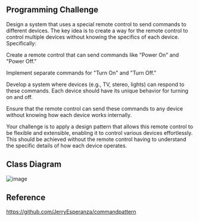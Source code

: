 ## Programming Challenge

Design a system that uses a special remote control to send commands to different devices. The key idea is to create a way for the remote control to control multiple devices without knowing the specifics of each device. Specifically:

Create a remote control that can send commands like "Power On" and "Power Off."

Implement separate commands for "Turn On" and "Turn Off."

Develop a system where devices (e.g., TV, stereo, lights) can respond to these commands. Each device should have its unique behavior for turning on and off.

Ensure that the remote control can send these commands to any device without knowing how each device works internally.

Your challenge is to apply a design pattern that allows this remote control to be flexible and extensible, enabling it to control various devices effortlessly. This should be achieved without the remote control having to understand the specific details of how each device operates.

## Class Diagram
![image](https://github.com/JerryEsperanza/commandpattern/assets/142370600/803de011-db55-482b-8008-b0cf8c07bd1e)

## Reference
https://github.com/JerryEsperanza/commandpattern
